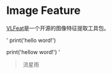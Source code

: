 # Image Feature
[VLFeat](http://www.vlfeat.org/index.html)是一个开源的图像特征提取工具包。

' print('hello word!')

  print('hellow word!')
'

>  流星雨
